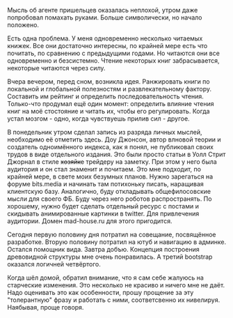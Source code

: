 Мысль об агенте пришельцев оказалась неплохой, утром даже попробовал помахать руками. Больше символически, но начало положено.

Есть одна проблема. У меня одновременно несколько читаемых книжек. Все они достаточно интересны, по крайней мере есть что почитать, по сравнению с предыдущими годами. Но читаются они все одновременно и безсистемно. Чтение некоторых книг забрасывается, некоторые читаются через силу.

Вчера вечером, перед сном, возникла идея. Ранжировать книги по локальной и глобальной полезностям и развлекательному фактору. Составить им рейтинг и определить последовательность чтения.
Только-что продумал ещё один момент: определить влияние чтения книг на моё стостояние и читать их, чтобы его регулировать.
Когда устал мозгом - одно, когда чувствуешь прилив сил - другое.

В понедельник утром сделал запись из разряда личных мыслей, необходимо её отметить здесь.
Доу Джонсон, автор влновой теории и создатель одноимённого индекса, как я понял, не публиковал своих трудов в виде отдельного издания. Это были просто статьи в Уолл Стрит Джорнал в стиле ~~хозяйке~~ трейдеру на заметку. При этом у него была аудитория и он стал знаменит и почитаем. Это мне подходит, по крайней мере, в свете моих безумных планов.
Нужно зарегаться на форуме bits.media и начинать там потихоньку писать, наращивая клиентскую базу. Аналогично, буду откладывать общефилосовские мысли для своего ФБ. Буду через него роботов распространять. По хорошему, нужно будет сделать отдельный ресурс с постами и скидывать анимированные картинки в twitter. Для привлечения аудитории. Домен mad-house.ru для этого пригодится.

Сегодня первую половину дня потратил на совещание, посвящённое разработке. Вторую половину потратил на ютуб и навигацию в админке. Остался помощник вида. Завтра добъю. Концепция построения древовидной структуры мне очень понравилась. А третий bootstrap оказался логичней четвёртого.

Когда шёл домой, обратил внимание, что я сам себе жалуюсь на старческие изменения. Это несколько не красиво и ничего мне не даёт. Надо оценивать это как особенности, прошу прощение за эту "толерантную" фразу и работать с ними, соответсвенно их нивелируя. Наябывая, проще говоря.